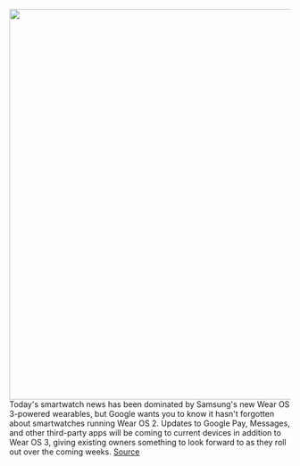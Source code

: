<img src='https://cdn.vox-cdn.com/thumbor/BAs_868NApz9tp3gJVBRbVclzBk=/0x0:1620x1080/1200x800/filters:focal(681x411:939x669)/cdn.vox-cdn.com/uploads/chorus_image/image/69710988/3._Google_Pay.0.jpg' width='700px' /><br/>
Today's smartwatch news has been dominated by Samsung's new Wear OS 3-powered wearables, but Google wants you to know it hasn't forgotten about smartwatches running Wear OS 2. Updates to Google Pay, Messages, and other third-party apps will be coming to current devices in addition to Wear OS 3, giving existing owners something to look forward to as they roll out over the coming weeks.
<a href='https://www.theverge.com/2021/8/11/22619773/google-wear-os-2-smartwatch-google-pay-messages-apps'> Source <a/>